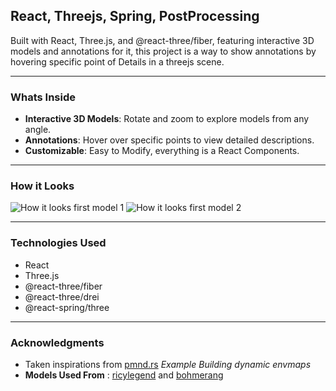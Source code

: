 ## React, Threejs, Spring, PostProcessing

Built with React, Three.js, and @react-three/fiber, featuring interactive 3D models and annotations for it, this project is a way to show annotations
by hovering specific point of Details in a threejs scene.

----

### Whats Inside

* **Interactive 3D Models**: Rotate and zoom to explore models from any angle.
* **Annotations**: Hover over specific points to view detailed descriptions.
* **Customizable**: Easy to Modify, everything is a React Components.

----

### How it Looks

![How it looks first model 1](https://i.ibb.co/7ysyvTS/threejsannotations01.png)
![How it looks first model 2](https://i.ibb.co/Jmj0YTR/threejsannotations02.png)

----

### Technologies Used

* React
* Three.js
* @react-three/fiber
* @react-three/drei
* @react-spring/three

----

### Acknowledgments

* Taken inspirations from [pmnd.rs](https://r3f.docs.pmnd.rs/getting-started/examples) *Example Building dynamic envmaps*
* **Models Used From** : [ricylegend](https://sketchfab.com/3d-models/2021-bmw-m4-competition-d3f07b471d9f4a2c9a2acf79d88a3645) and [bohmerang](https://sketchfab.com/3d-models/f-35-lightning-ii-fighter-jet-free-b1ab1c0090e34b0fbfe667e706023e6d)


